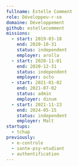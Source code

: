 ```yaml
---
fullname: Estelle Comment
role: Développeu·r·se
domaine: Développement
github: estellecomment
missions:
  - start: 2019-03-18
    end: 2020-10-31
    status: independent
    employer: arolla
  - start: 2020-11-01
    end: 2020-12-31
    status: independent
    employer: octo
  - start: 2021-01-02
    end: 2021-07-02
    status: admin
    employer: dinum
  - start: 2021-11-23
    end: 2024-05-15
    status: independent
    employer: Malt
startups:
  - tchap
previously:
  - e-controle
  - sante-psy-etudiant
  - authentification
---
```

